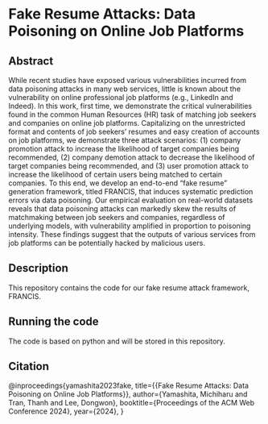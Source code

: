 # Fake Resume Attacks: Data Poisoning on Online Job Platforms


## Abstract 
While recent studies have exposed various vulnerabilities incurred from data poisoning attacks in many web services, little is known about the vulnerability on online professional job platforms (e.g., LinkedIn and Indeed). In this work, first time, we demonstrate the critical vulnerabilities found in the common Human Resources (HR) task of matching job seekers and companies on online job platforms. Capitalizing on the unrestricted format and contents of job seekers’ resumes and easy creation of accounts on job platforms, we demonstrate three attack scenarios: (1) company promotion attack to increase the likelihood of target companies being recommended, (2) company demotion attack to decrease the likelihood of target companies being recommended, and (3) user promotion attack to increase the likelihood of certain users being matched to certain companies. To this end, we develop an end-to-end “fake resume” generation framework, titled FRANCIS, that induces systematic prediction errors via data poisoning. Our empirical evaluation on real-world datasets reveals that data poisoning attacks can markedly skew the results of matchmaking between job seekers and companies, regardless of underlying models, with vulnerability amplified in proportion to poisoning intensity. These findings suggest that the outputs of various services from job platforms can be potentially hacked by malicious users.

## Description
This repository contains the code for our fake resume attack framework, FRANCIS. 


## Running the code
The code is based on python and will be stored in this repository.


## Citation
@inproceedings{yamashita2023fake,
  title={{Fake Resume Attacks: Data Poisoning on Online Job Platforms}},
  author={Yamashita, Michiharu and Tran, Thanh and Lee, Dongwon},
  booktitle={Proceedings of the ACM Web Conference 2024},
  year={2024},
}
